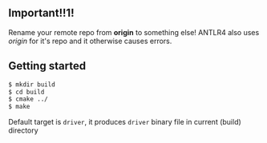 ## Important!!1!
Rename your remote repo from **origin** to something else!
ANTLR4 also uses *origin* for it's repo and it otherwise causes errors. 

## Getting started
```bash
$ mkdir build
$ cd build
$ cmake ../
$ make
```
Default target is `driver`, it produces `driver` binary file in current (build) directory
